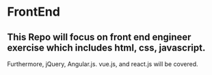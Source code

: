 FrontEnd 
===

This Repo will focus on front end engineer exercise which includes html, css, javascript.
---

Furthermore, jQuery, Angular.js. vue.js, and react.js will be covered.

